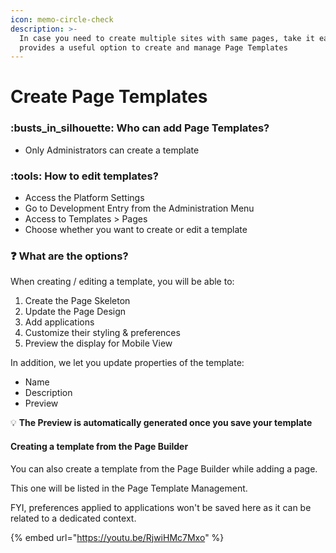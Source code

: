 ```yaml
---
icon: memo-circle-check
description: >-
  In case you need to create multiple sites with same pages, take it easy! Meeds
  provides a useful option to create and manage Page Templates
---
```


# Create Page Templates

### :busts\_in\_silhouette: Who can add Page Templates?

* Only Administrators can create a template

### &#x20;:tools: How to edit templates?

* Access the Platform Settings
* Go to Development Entry from the Administration Menu
* Access to Templates > Pages
* Choose whether you want to create or edit a template

### :question: What are the options?

When creating / editing a template, you will be able to:

1. Create the Page Skeleton&#x20;
2. Update the Page Design
3. Add applications
4. Customize their styling & preferences
5. Preview the display for Mobile View

In addition, we let you update properties of the template:

* Name
* Description
* Preview

:bulb: **The Preview is automatically generated once you save your template**

#### Creating a template from the Page Builder

You can also create a template from the Page Builder while adding a page.

This one will be listed in the Page Template Management.&#x20;

FYI, preferences applied to applications won't be saved here as it can be related to a dedicated context.



{% embed url="https://youtu.be/RjwiHMc7Mxo" %}
